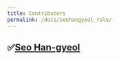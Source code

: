 ```yaml
---
title: Contributors
permalink: /docs/seohangyeol_role/
---
```

## &#9989;[Seo Han-gyeol](https://github.com/Seo-han-gyeol)<br><br>

